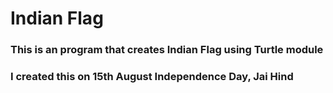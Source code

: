 # Indian Flag

### This is an program that creates Indian Flag using Turtle module
### I created this on 15th August Independence Day, Jai Hind

